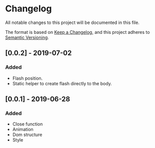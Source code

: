 # Changelog
All notable changes to this project will be documented in this file.

The format is based on [Keep a Changelog](https://keepachangelog.com/en/1.0.0/),
and this project adheres to [Semantic Versioning](https://semver.org/spec/v2.0.0.html).


## [0.0.2] - 2019-07-02
### Added

- Flash position.
- Static helper to create flash directly to the body.

## [0.0.1] - 2019-06-28
### Added

- Close function
- Animation
- Dom structure
- Style
